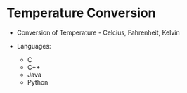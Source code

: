 # Temperature Conversion

- Conversion of Temperature - Celcius, Fahrenheit, Kelvin
- Languages:

    - C
    - C++
    - Java
    - Python